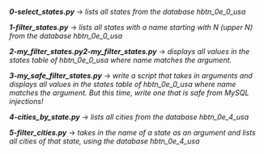 ***0-select_states.py*** -> *lists all states from the database hbtn_0e_0_usa*

***1-filter_states.py*** -> *lists all states with a name starting with N (upper N) from the database hbtn_0e_0_usa* 

***2-my_filter_states.py2-my_filter_states.py*** -> *displays all values in the states table of hbtn_0e_0_usa where name matches the argument.*

***3-my_safe_filter_states.py*** -> *write a script that takes in arguments and displays all values in the states table of hbtn_0e_0_usa where name matches the argument. But this time, write one that is safe from MySQL injections!*

***4-cities_by_state.py*** -> *lists all cities from the database hbtn_0e_4_usa*

***5-filter_cities.py*** -> *takes in the name of a state as an argument and lists all cities of that state, using the database hbtn_0e_4_usa*
